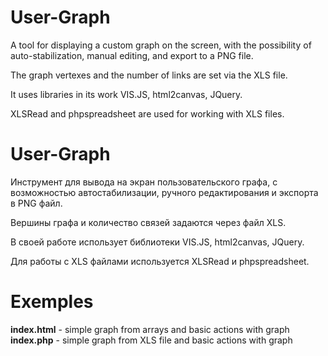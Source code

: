 # User-Graph

A tool for displaying a custom graph on the screen, with the possibility of auto-stabilization, manual editing, and export to a PNG file. 

The graph vertexes and the number of links are set via the XLS file.

It uses libraries in its work VIS.JS, html2canvas, JQuery. 

XLSRead and phpspreadsheet are used for working with XLS files.

# User-Graph

Инструмент для вывода на экран пользовательского графа, с возможностью автостабилизации, ручного редактирования и экспорта в PNG файл. 

Вершины графа и количество связей задаются через файл XLS.

В своей работе использует библиотеки VIS.JS, html2canvas, JQuery. 

Для работы с XLS файлами используется XLSRead и phpspreadsheet.

# Exemples

**index.html** - simple graph from arrays and basic actions with graph
**index.php** - simple graph from XLS file and basic actions with graph
